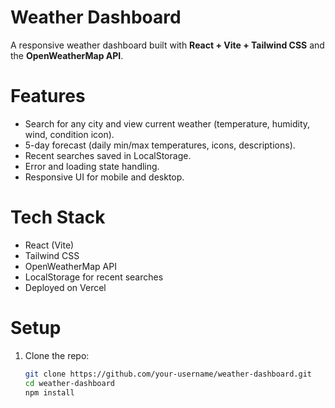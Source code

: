 # Weather Dashboard
A responsive weather dashboard built with **React + Vite + Tailwind CSS** and the **OpenWeatherMap API**.
# Features
- Search for any city and view current weather (temperature, humidity, wind, condition icon).
- 5-day forecast (daily min/max temperatures, icons, descriptions).
- Recent searches saved in LocalStorage.
- Error and loading state handling.
- Responsive UI for mobile and desktop.

# Tech Stack
- React (Vite)
- Tailwind CSS
- OpenWeatherMap API
- LocalStorage for recent searches
- Deployed on Vercel

# Setup
1. Clone the repo:
   ```bash
   git clone https://github.com/your-username/weather-dashboard.git
   cd weather-dashboard
   npm install
